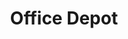---
title: "Office Depot"
url: /portland/office-depot-southeast-martin-luther-king-junior-boulevard/
shop: office supplies
---